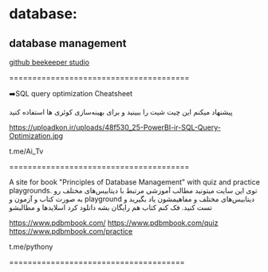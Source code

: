 # database:

## database management

[ github beekeeper studio ](https://github.com/beekeeper-studio/beekeeper-studio)


=======================================


➡️SQL query optimization Cheatsheet 

پیشنهاد میکنم این چیت شیت را ببینید و  برای بهینه‌سازی کوئری ها استفاده کنید
 
https://uploadkon.ir/uploads/48f530_25-PowerBI-ir-SQL-Query-Optimization.jpg


t.me/Ai_Tv

=======================================

A site for book "Principles of Database Management" with quiz and practice playgrounds.
توی این سایت میتونید مطالب آموزشی مرتبط با دیتابیس‌های مختلف رو به صورت کتاب و آزمون و playground دیتابیس‌های مختلف و مفاهیمشون یاد بگیرید و تست کنید. فک کنم کتاب هم رایگان بشه دانلود کرد اسلایدها و مطالبشو

https://www.pdbmbook.com/
https://www.pdbmbook.com/quiz
https://www.pdbmbook.com/practice

t.me/pythony 


======================================

